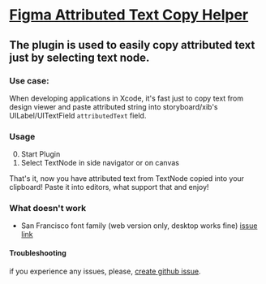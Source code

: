 # <a href="https://www.figma.com/community/plugin/844921199150112500/Attributed-Text-Copy-Helper">Figma Attributed Text Copy Helper</a>

## The plugin is used to easily copy attributed text just by selecting text node.

### Use case:
When developing applications in Xcode, it's fast just to copy text from design viewer and paste attributed string into storyboard/xib's UILabel/UITextField ```attributedText``` field.

### Usage

0. Start Plugin
1. Select TextNode in side navigator or on canvas

That's it, now you have attributed text from TextNode copied into your clipboard! Paste it into editors, what support that and enjoy!

### What doesn't work
* San Francisco font family (web version only, desktop works fine) <a href="https://github.com/romiroma/Figma-Plugin-Copy-Attributed-Text/issues/1">issue link</a>

#### Troubleshooting 
if you experience any issues, please, <a href="https://github.com/romiroma/Figma-Plugin-Copy-Attributed-Text/issues/new/choose">create github issue</a>.
